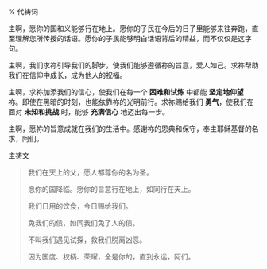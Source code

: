 % 代祷词

主啊，愿你的国和义能够行在地上。愿你的子民在今后的日子里能够来往奔跑，直至理解您所传授的话语。愿你的子民能够明白话语背后的精益，而不仅仅是这字句。

主啊，我们求祢引导我们的脚步，使我们能够遵循祢的旨意，爱人如己。求祢帮助我们在信仰中成长，成为他人的祝福。

主啊，求祢加添我们的信心，使我们在每一个 __困难和试炼__ 中都能 __坚定地仰望__ 祢。即使在黑暗的时刻，也能依靠祢的光明前行。求祢赐给我们 __勇气__，使我们在面对 __未知和挑战__ 时，能够 __充满信心__ 地迈出每一步。

主啊，愿祢的旨意成就在我们的生活中。感谢祢的恩典和保守，奉主耶稣基督的名求，阿们。

主祷文

> 我们在天上的父，愿人都尊你的名为圣。
>
> 愿你的国降临。愿你的旨意行在地上，如同行在天上。
>
> 我们日用的饮食，今日赐给我们。
>
> 免我们的债，如同我们免了人的债。
>
> 不叫我们遇见试探，救我们脱离凶恶。
>
> 因为国度、权柄、荣耀，全是你的，直到永远，阿们。
